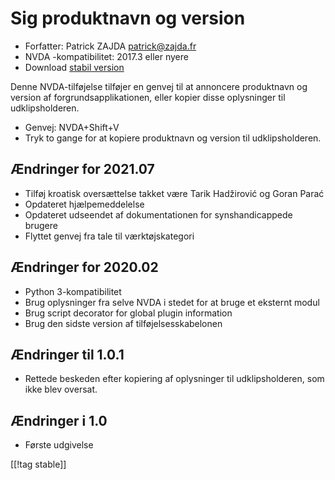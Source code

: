 # Sig produktnavn og version #

* Forfatter: Patrick ZAJDA <patrick@zajda.fr>
* NVDA -kompatibilitet: 2017.3 eller nyere
* Download [stabil version][1]

Denne NVDA-tilføjelse tilføjer en genvej til at annoncere produktnavn og
version af forgrundsapplikationen, eller kopier disse oplysninger til
udklipsholderen.

* Genvej: NVDA+Shift+V
* Tryk to gange for at kopiere produktnavn og version til udklipsholderen.

## Ændringer for 2021.07 ##

* Tilføj kroatisk oversættelse takket være Tarik Hadžirović og Goran Parać
* Opdateret hjælpemeddelelse
* Opdateret udseendet af dokumentationen for synshandicappede brugere
* Flyttet genvej fra tale til værktøjskategori

## Ændringer for 2020.02 ##

* Python 3-kompatibilitet
* Brug oplysninger fra selve NVDA i stedet for at bruge et eksternt modul
* Brug script decorator for global plugin information
* Brug den sidste version af tilføjelsesskabelonen

## Ændringer til 1.0.1 ##

* Rettede beskeden efter kopiering af oplysninger til udklipsholderen, som
  ikke blev oversat.

## Ændringer i 1.0 ##

* Første udgivelse

[[!tag stable]]

[1]: https://addons.nvda-project.org/files/get.php?file=spnav
